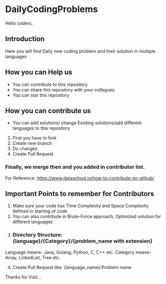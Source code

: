 # DailyCodingProblems

Hello coders,


## Introduction
Here you will find Daily new coding problem and their solution in multiple languages


## How you can Help us
- You can contribute to this repository
- You can share this repository with your collegues
- You can star this repository 

## How you can contribute us
- You can add solutions/ change Existing solutions/add different languages to this repository 
1. First you have to fork
2. Create new branch
3. Do changes
4. Create Pull Request
### Finally, we merge then and you added in contributor list.

For Reference: https://www.dataschool.io/how-to-contribute-on-github/

## Important Points to remember for Contributors
1. Make sure your code has Time Complexity and Space Complexity defined in starting of code
2. You can also contribute in Brute-Force approach, Optimized solution for different languages
3. ### Directory Structure: {language}/{Category}/{problem_name with extension}

Language means- Java, Golang, Python, C, C++ etc.
Category means- Array, LinkedList, Tree etc.

4. Create Pull Request like: {language_name}:Problem name

Thanks for Visit...


